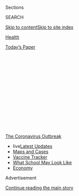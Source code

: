<div id="app">

<div>

<div>

<div>

<div class="NYTAppHideMasthead css-1q2w90k e1suatyy0">

<div class="section css-ui9rw0 e1suatyy2">

<div class="css-eph4ug er09x8g0">

<div class="css-6n7j50">

</div>

<span class="css-1dv1kvn">Sections</span>

<div class="css-10488qs">

<span class="css-1dv1kvn">SEARCH</span>

</div>

[Skip to content](#site-content)[Skip to site
index](#site-index)

</div>

<div id="masthead-section-label" class="css-1wr3we4 eaxe0e00">

[Health](https://www.nytimes.com/section/health)

</div>

<div class="css-10698na e1huz5gh0">

</div>

</div>

<div id="masthead-bar-one" class="section hasLinks css-15hmgas e1csuq9d3">

<div class="css-uqyvli e1csuq9d0">

</div>

<div class="css-1uqjmks e1csuq9d1">

</div>

<div class="css-9e9ivx">

[](https://myaccount.nytimes.com/auth/login?response_type=cookie&client_id=vi)

</div>

<div class="css-1bvtpon e1csuq9d2">

[Today’s
Paper](https://www.nytimes.com/section/todayspaper)

</div>

</div>

</div>

</div>

<div data-aria-hidden="false">

<div id="site-content" data-role="main">

<div>

<div class="css-1aor85t" style="opacity:0.000000001;z-index:-1;visibility:hidden">

<div class="css-1hqnpie">

<div class="css-epjblv">

<span class="css-17xtcya">[Health](/section/health)</span><span class="css-x15j1o">|</span><span class="css-fwqvlz">W.H.O.
Fights a Pandemic Besides Coronavirus: An
‘Infodemic’</span>

</div>

<div class="css-k008qs">

<div class="css-1iwv8en">

<span class="css-18z7m18"></span>

<div>

</div>

</div>

<span class="css-1n6z4y">https://nyti.ms/387S7QX</span>

<div class="css-1705lsu">

<div class="css-4xjgmj">

<div class="css-4skfbu" data-role="toolbar" data-aria-label="Social Media Share buttons, Save button, and Comments Panel with current comment count" data-testid="share-tools">

  - 
  - 
  - 
  - 
    
    <div class="css-6n7j50">
    
    </div>

  - 
  - 

</div>

</div>

</div>

</div>

</div>

</div>

<div id="NYT_TOP_BANNER_REGION" class="css-13pd83m">

<div>

<div id="styln-prism-menu-1592847958612" class="section interactive-content interactive-size-medium css-1edisqu">

<div class="css-17ih8de interactive-body">

<div id="scroll-container" class="css-1gj85ro">

[<span class="styln-title-wrap"><span class="css-1pje3qr">The
Coronavirus</span><span class="css-1pje3qr">
Outbreak</span></span>](https://www.nytimes.com/news-event/coronavirus?action=click&pgtype=Article&state=default&region=TOP_BANNER&context=storylines_menu)

  - <span class="css-kqxiym" data-emphasize="true">live</span>[Latest
    Updates](https://www.nytimes.com/2020/08/01/world/coronavirus-covid-19.html?action=click&pgtype=Article&state=default&region=TOP_BANNER&context=storylines_menu)
  - [Maps and
    Cases](https://www.nytimes.com/interactive/2020/us/coronavirus-us-cases.html?action=click&pgtype=Article&state=default&region=TOP_BANNER&context=storylines_menu)
  - [Vaccine
    Tracker](https://www.nytimes.com/interactive/2020/science/coronavirus-vaccine-tracker.html?action=click&pgtype=Article&state=default&region=TOP_BANNER&context=storylines_menu)
  - [What School May Look
    Like](https://www.nytimes.com/interactive/2020/07/29/us/schools-reopening-coronavirus.html?action=click&pgtype=Article&state=default&region=TOP_BANNER&context=storylines_menu)
  - [Economy](https://www.nytimes.com/live/2020/07/31/business/stock-market-today-coronavirus?action=click&pgtype=Article&state=default&region=TOP_BANNER&context=storylines_menu)

</div>

</div>

</div>

</div>

</div>

<div id="top-wrapper" class="css-1sy8kpn">

<div id="top-slug" class="css-l9onyx">

Advertisement

</div>

[Continue reading the main
story](#after-top)

<div class="ad top-wrapper" style="text-align:center;height:100%;display:block;min-height:250px">

<div id="top" class="place-ad" data-position="top" data-size-key="top">

</div>

</div>

<div id="after-top">

</div>

</div>

<div>

<div id="sponsor-wrapper" class="css-1hyfx7x">

<div id="sponsor-slug" class="css-19vbshk">

Supported by

</div>

[Continue reading the main
story](#after-sponsor)

<div id="sponsor" class="ad sponsor-wrapper" style="text-align:center;height:100%;display:block">

</div>

<div id="after-sponsor">

</div>

</div>

<div class="css-186x18t">

</div>

<div class="css-1vkm6nb ehdk2mb0">

# W.H.O. Fights a Pandemic Besides Coronavirus: An ‘Infodemic’

</div>

Working with the big tech companies, the U.N. health agency has made
strides in combating rumors and falsehoods on the internet about the new
infection.

<div class="css-79elbk" data-testid="photoviewer-wrapper">

<div class="css-z3e15g" data-testid="photoviewer-wrapper-hidden">

</div>

<div class="css-1a48zt4 ehw59r15" data-testid="photoviewer-children">

![<span class="css-16f3y1r e13ogyst0" data-aria-hidden="true">Medical
misinformation has been driven by ideologues who distrust science and
proven
measures.</span><span class="css-cnj6d5 e1z0qqy90" itemprop="copyrightHolder"><span class="css-1ly73wi e1tej78p0">Credit...</span><span><span>Ahn
Young-Joon/Associated
Press</span></span></span>](https://static01.nyt.com/images/2020/02/06/science/06virus-misinformation03/merlin_167683917_8de71eee-646c-4de8-881b-876a476cef20-articleLarge.jpg?quality=75&auto=webp&disable=upscale)

</div>

</div>

<div class="css-18e8msd">

<div class="css-vp77d3 epjyd6m0">

<div class="css-1baulvz">

By [<span class="css-1baulvz last-byline" itemprop="name">Matt
Richtel</span>](https://www.nytimes.com/by/matt-richtel)

</div>

</div>

  - 
    
    <div class="css-ld3wwf e16638kd2">
    
    Feb. 6,
    2020
    
    </div>

  - 
    
    <div class="css-4xjgmj">
    
    <div class="css-d8bdto" data-role="toolbar" data-aria-label="Social Media Share buttons, Save button, and Comments Panel with current comment count" data-testid="share-tools">
    
      - 
      - 
      - 
      - 
        
        <div class="css-6n7j50">
        
        </div>
    
      - 
      - 
    
    </div>
    
    </div>

</div>

</div>

<div class="section meteredContent css-1r7ky0e" name="articleBody" itemprop="articleBody">

<div class="css-1fanzo5 StoryBodyCompanionColumn">

<div class="css-53u6y8">

SAN FRANCISCO — With the [threat of the coronavirus
growing](https://www.nytimes.com/2020/02/02/health/coronavirus-pandemic-china.html),
Aleksandra Kuzmanovic sat at her computer in Geneva on Monday and sent
out an important public health email. She works for the World Health
Organization and her aim was to assess and stop a global spread — not of
the dangerous virus but of hazardous false information.

She wanted to halt what her colleagues at the health agency are calling
an “infodemic.”

She emailed a contact at Pinterest, the image-sharing social media giant
based here in San Francisco, to ask if the site could help the W.H.O.
combat the blazing spread of misinformation, lies and rumors about the
new virus.

Offer accepted. Starting Thursday afternoon, when Pinterest users search
for coronavirus, they get [a
link](https://www.pinterest.ch/worldhealthorganization/2019-ncov-new-coronavirus/)
to a page of coronavirus “mythbusters” from the W.H.O.

Since the virus hit, Ms. Kuzmanovic said she and her colleagues have
been in regular contact with the world’s biggest and most powerful
disseminators of information — including Facebook, Twitter and Google,
as well as social media influencers around the globe.

</div>

</div>

<div class="css-1fanzo5 StoryBodyCompanionColumn">

<div class="css-53u6y8">

Next week, Andrew Pattison, manager of digital solutions at the W.H.O.,
will travel to Menlo Park, Calif., to visit the headquarters of
Facebook, which has arranged for him to make a pitch for further
assistance to a gathering of 20 big tech companies, including Uber and
Airbnb. “I’d love to see Airbnb give advice to people traveling about
coronavirus,” he said.

He also plans to meet with Amazon in Seattle in hopes of having the
e-commerce titan provide accurate health information when people buy
such things as protective masks or respirators, or even books already
popping up about the crisis that could contain misinformation.

The efforts of the W.H.O., the health arm of the United Nations,
represent a new, far-reaching effort to reinvent what has largely been a
failed fight against misinformation.

Over the last two weeks, tech companies working with the W.H.O. have
been prominently posting links to W.H.O. content, making falsehoods
harder to find in searches or on news streams, and sometimes removing
content altogether.

</div>

</div>

<div class="css-1fanzo5 StoryBodyCompanionColumn">

<div class="css-53u6y8">

The companies, including Google, Facebook and Twitter, would not provide
interviews for this article but did confirm that the work they are doing
with the W.H.O. was among their efforts to combat coronavirus
misinformation. The companies also are doing work independently of the
W.H.O. relationship to help eradicate coronavirus misinformation.

</div>

</div>

<div class="css-cfo9c3">

</div>

<div class="css-1fanzo5 StoryBodyCompanionColumn">

<div class="css-53u6y8">

They are facing an array of wildly untrue claims, such as that the
coronavirus was created as a bioweapon or was funded by the Bill &
Melinda Gates Foundation to further vaccine sales, or that it can be
cured by eating garlic or drinking a bleach concoction (which can itself
cause liver failure). These ideas, like a virus itself, can be easily
transmitted from person to person, carried by both the unwitting and the
devious and spreading almost invisibly through a vast virtual
world.

<div id="NYT_MAIN_CONTENT_1_REGION" class="css-9tf9ac">

<div>

<div id="styln-covid-updates-world" class="section interactive-content interactive-size-medium css-1ftcdic">

<div class="css-17ih8de interactive-body">

<div id="styln-briefing-block" data-asset-id="QXJ0aWNsZTpueXQ6Ly9hcnRpY2xlLzhiMjRmNTQ0LWVhMmUtNTlmNC1hMDZiLTM0YWI3YTlmN2E4YQ==">

<div class="briefing-block-header-section">

# [Latest Updates: Global Coronavirus Outbreak](https://www.nytimes.com/2020/08/01/world/coronavirus-covid-19.html?action=click&pgtype=Article&state=default&region=MAIN_CONTENT_1&context=storylines_live_updates)

<div class="briefing-block-ts">

Updated 2020-08-02T07:42:09.613Z

</div>

</div>

  - [The U.S. reels as July cases more than double the total of any
    other
    month.](https://www.nytimes.com/2020/08/01/world/coronavirus-covid-19.html?action=click&pgtype=Article&state=default&region=MAIN_CONTENT_1&context=storylines_live_updates#link-34047410)
  - [Top U.S. officials work to break an impasse over the federal
    jobless
    benefit.](https://www.nytimes.com/2020/08/01/world/coronavirus-covid-19.html?action=click&pgtype=Article&state=default&region=MAIN_CONTENT_1&context=storylines_live_updates#link-780ec966)
  - [Its outbreak untamed, Melbourne goes into even greater
    lockdown.](https://www.nytimes.com/2020/08/01/world/coronavirus-covid-19.html?action=click&pgtype=Article&state=default&region=MAIN_CONTENT_1&context=storylines_live_updates#link-2bc8948)

<div class="briefing-block-footer">

<div class="briefing-block-footer-meta">

[See more
updates](https://www.nytimes.com/2020/08/01/world/coronavirus-covid-19.html?action=click&pgtype=Article&state=default&region=MAIN_CONTENT_1&context=storylines_live_updates)

</div>

<div class="briefing-block-briefinglinks">

<span>More live coverage:</span>
[Markets](https://www.nytimes.com/live/2020/07/31/business/stock-market-today-coronavirus?action=click&pgtype=Article&state=default&region=MAIN_CONTENT_1&context=storylines_live_updates)

</div>

</div>

</div>

</div>

</div>

</div>

</div>

The reality is that the [coronavirus is a rapidly spreading respiratory
infection](https://www.nytimes.com/article/what-is-coronavirus.html?action=click&pgtype=Article&state=default&module=styln-coronavirus&variant=show&region=MID_MAIN_CONTENT&context=storyline_guide)
that originated in Wuhan, China. Most of the cases, and nearly all of
the deaths, have so far been in China, though the germ has reached
dozens of other countries in recent weeks.

***\[*[*Like the Science Times page on
Facebook.*](http://on.fb.me/1paTQ1h)** ****** *| Sign up for the*
**[*Science Times newsletter.*](http://nyti.ms/1MbHaRU)*\]***

Medical misinformation on the virus has been driven by ideologues who
distrust science and proven measures like vaccines, and by profiteers
who scare up internet traffic with zany tales and try to capitalize on
that traffic by selling “cures” or other health and wellness products.

“There are self-appointed experts, people working from anecdote, or
making up wild claims to get traffic or notoriety,” said Mr. Pattison of
the W.H.O.

</div>

</div>

<div class="css-79elbk" data-testid="photoviewer-wrapper">

<div class="css-z3e15g" data-testid="photoviewer-wrapper-hidden">

</div>

<div class="css-1a48zt4 ehw59r15" data-testid="photoviewer-children">

![<span class="css-16f3y1r e13ogyst0" data-aria-hidden="true">The W.H.O.
general director, Dr. Tedros Adhanom Ghebreyesus. Andrew Pattison of the
W.H.O. asked him for a full-blown effort to connect the agency with
social media titans to combat health
misinformation.</span><span class="css-cnj6d5 e1z0qqy90" itemprop="copyrightHolder"><span class="css-1ly73wi e1tej78p0">Credit...</span><span>Salvatore
Di Nolfi/EPA, via
Shutterstock</span></span>](https://static01.nyt.com/images/2020/02/06/science/06virus-misinformation02/merlin_168427560_bd8f3656-79a6-4f56-acdd-a4fc61cf0774-articleLarge.jpg?quality=75&auto=webp&disable=upscale)

</div>

</div>

<div class="css-1fanzo5 StoryBodyCompanionColumn">

<div class="css-53u6y8">

The groundwork for the coordination around the coronavirus was laid two
years ago, when Mr. Pattison went to the W.H.O. general director, Dr.
Tedros Adhanom Ghebreyesus, and suggested a full-blown effort to connect
with social media titans to combat health misinformation. Now about a
half-dozen W.H.O. staffers in Geneva are working on the issue, building
relationships with digital and social media sites. Over time, the
cooperative efforts have grown. For instance, last August, Pinterest
teamed up with the W.H.O. to link to accurate information about vaccines
when people search the service for that topic.

</div>

</div>

<div class="css-1fanzo5 StoryBodyCompanionColumn">

<div class="css-53u6y8">

Ifeoma Ozoma, public policy and social impact manager at Pinterest, said
the company “has been working with the World Health Organization over
the last year,” with an aim to “make sure people can find authoritative
information when it really counts.”

The W.H.O. seeks no money, nor pays any, in these relationships, Mr.
Pattison said. Rather, he explained, it is lending its credibility and
hoping to use “their reach.”

The relationship has borne concrete results.

Google launched what it calls an “SOS Alert,” which directs people who
search for “coronavirus” to news and other information from the W.H.O.,
including to the organization’s Twitter account; that was expanded
Thursday to include information in not just English but also French,
Spanish, Chinese, Arabic and Russian. The W.H.O. has also worked with
the major Chinese-owned social media site WeChat to add a news feed
featuring correct information, translated into Chinese by the W.H.O.

The health agency has worked especially closely with Facebook. The
company has used human fact checkers to flag misinformation, which can
come to their attention through computer programs that identify
suspicious keywords and trends. Such posts can then be moved down in
news feeds, or, in rare cases, removed altogether.

For example, several weeks ago, Facebook removed a W.H.O. infographic
that had been modified to claim people should avoid having sex with
animals to prevent coronavirus. Facebook also is providing people who
search for information on coronavirus on Facebook and Instagram with
links to credible sources of information, including from the W.H.O. and
the Centers for Disease Control and Prevention.

Some of the tech companies have issued public statements of support for
the W.H.O. Kang Xing Jin, Facebook’s head of health, said the social
platform is providing “relevant and up-to-date information” and “working
to limit the spread of misinformation and harmful content” and is doing
so “based on guidance from the W.H.O.”

</div>

</div>

<div class="css-cfo9c3">

</div>

<div class="css-1fanzo5 StoryBodyCompanionColumn">

<div class="css-53u6y8">

Despite the efforts, hundreds of thousands of people have consumed
dozens of documented falsehoods about the coronavirus on these platforms
and others, including Reddit and the Chinese-owned social media platform
TikTok, as well as numerous smaller websites. On TikTok, there are
several videos featuring the Gates conspiracy that had been viewed over
160,000 times and have since been taken down. (The New York Times is not
linking to this content to limit the spread of misinformation.)

The ground for such medical misinformation is fertile, experts said.
Sarah E. Kreps, a professor of government at Cornell University,
considers the people deliberately spreading distortions to be
practitioners of “algorithmic capitalism,” in which people scare up
traffic and sell against
it.

<div id="NYT_MAIN_CONTENT_3_REGION" class="css-9tf9ac">

<div>

<div id="styln-prism-freeform-1594220623585" class="section interactive-content interactive-size-medium css-1ftcdic">

<div class="css-17ih8de interactive-body">

<div id="prism-freeform-block-62021" class="css-19mumt8" data-role="complementary" data-storyline="The Coronavirus Outbreak" data-truncated="true" tabindex="0">

<div class="css-a8d9oz">

<div class="css-eb027h">

[](https://www.nytimes.com/news-event/coronavirus?action=click&pgtype=Article&state=default&region=MAIN_CONTENT_3&context=storylines_faq)

### The Coronavirus Outbreak ›

#### Frequently Asked Questions

Updated July 27, 2020

  - #### Should I refinance my mortgage?
    
      - [It could be a good
        idea,](https://www.nytimes.com/article/coronavirus-money-unemployment.html?action=click&pgtype=Article&state=default&region=MAIN_CONTENT_3&context=storylines_faq)
        because mortgage rates have [never been
        lower.](https://www.nytimes.com/2020/07/16/business/mortgage-rates-below-3-percent.html?action=click&pgtype=Article&state=default&region=MAIN_CONTENT_3&context=storylines_faq)
        Refinancing requests have pushed mortgage applications to some
        of the highest levels since 2008, so be prepared to get in line.
        But defaults are also up, so if you’re thinking about buying a
        home, be aware that some lenders have tightened their standards.

  - #### What is school going to look like in September?
    
      - It is unlikely that many schools will return to a normal
        schedule this fall, requiring the grind of [online
        learning](https://www.nytimes.com/2020/06/05/us/coronavirus-education-lost-learning.html?action=click&pgtype=Article&state=default&region=MAIN_CONTENT_3&context=storylines_faq),
        [makeshift child
        care](https://www.nytimes.com/2020/05/29/us/coronavirus-child-care-centers.html?action=click&pgtype=Article&state=default&region=MAIN_CONTENT_3&context=storylines_faq)
        and [stunted
        workdays](https://www.nytimes.com/2020/06/03/business/economy/coronavirus-working-women.html?action=click&pgtype=Article&state=default&region=MAIN_CONTENT_3&context=storylines_faq)
        to continue. California’s two largest public school districts —
        Los Angeles and San Diego — said on July 13, that [instruction
        will be remote-only in the
        fall](https://www.nytimes.com/2020/07/13/us/lausd-san-diego-school-reopening.html?action=click&pgtype=Article&state=default&region=MAIN_CONTENT_3&context=storylines_faq),
        citing concerns that surging coronavirus infections in their
        areas pose too dire a risk for students and teachers. Together,
        the two districts enroll some 825,000 students. They are the
        largest in the country so far to abandon plans for even a
        partial physical return to classrooms when they reopen in
        August. For other districts, the solution won’t be an
        all-or-nothing approach. [Many
        systems](https://bioethics.jhu.edu/research-and-outreach/projects/eschool-initiative/school-policy-tracker/),
        including the nation’s largest, New York City, are devising
        [hybrid
        plans](https://www.nytimes.com/2020/06/26/us/coronavirus-schools-reopen-fall.html?action=click&pgtype=Article&state=default&region=MAIN_CONTENT_3&context=storylines_faq)
        that involve spending some days in classrooms and other days
        online. There’s no national policy on this yet, so check with
        your municipal school system regularly to see what is happening
        in your community.

  - #### Is the coronavirus airborne?
    
      - The coronavirus [can stay aloft for hours in tiny droplets in
        stagnant
        air](https://www.nytimes.com/2020/07/04/health/239-experts-with-one-big-claim-the-coronavirus-is-airborne.html?action=click&pgtype=Article&state=default&region=MAIN_CONTENT_3&context=storylines_faq),
        infecting people as they inhale, mounting scientific evidence
        suggests. This risk is highest in crowded indoor spaces with
        poor ventilation, and may help explain super-spreading events
        reported in meatpacking plants, churches and restaurants. [It’s
        unclear how often the virus is
        spread](https://www.nytimes.com/2020/07/06/health/coronavirus-airborne-aerosols.html?action=click&pgtype=Article&state=default&region=MAIN_CONTENT_3&context=storylines_faq)
        via these tiny droplets, or aerosols, compared with larger
        droplets that are expelled when a sick person coughs or sneezes,
        or transmitted through contact with contaminated surfaces, said
        Linsey Marr, an aerosol expert at Virginia Tech. Aerosols are
        released even when a person without symptoms exhales, talks or
        sings, according to Dr. Marr and more than 200 other experts,
        who [have outlined the evidence in an open letter to the World
        Health
        Organization](https://academic.oup.com/cid/article/doi/10.1093/cid/ciaa939/5867798).

  - #### What are the symptoms of coronavirus?
    
      - Common symptoms [include fever, a dry cough, fatigue and
        difficulty breathing or shortness of
        breath.](https://www.nytimes.com/article/symptoms-coronavirus.html?action=click&pgtype=Article&state=default&region=MAIN_CONTENT_3&context=storylines_faq)
        Some of these symptoms overlap with those of the flu, making
        detection difficult, but runny noses and stuffy sinuses are less
        common. [The C.D.C. has
        also](https://www.nytimes.com/2020/04/27/health/coronavirus-symptoms-cdc.html?action=click&pgtype=Article&state=default&region=MAIN_CONTENT_3&context=storylines_faq)
        added chills, muscle pain, sore throat, headache and a new loss
        of the sense of taste or smell as symptoms to look out for. Most
        people fall ill five to seven days after exposure, but symptoms
        may appear in as few as two days or as many as 14 days.

  - #### Does asymptomatic transmission of Covid-19 happen?
    
      - So far, the evidence seems to show it does. A widely cited
        [paper](https://www.nature.com/articles/s41591-020-0869-5)
        published in April suggests that people are most infectious
        about two days before the onset of coronavirus symptoms and
        estimated that 44 percent of new infections were a result of
        transmission from people who were not yet showing symptoms.
        Recently, a top expert at the World Health Organization stated
        that transmission of the coronavirus by people who did not have
        symptoms was “very rare,” [but she later walked back that
        statement.](https://www.nytimes.com/2020/06/09/world/coronavirus-updates.html?action=click&pgtype=Article&state=default&region=MAIN_CONTENT_3&context=storylines_faq#link-1f302e21)

<div id="styln-survey-component-62021" class="styln-survey-component" data-surveyname="faq" data-surveystoryline="coronavirus">

</div>

</div>

<div class="css-6mllg9">

</div>

<div class="css-pmm6ed">

<span class="css-5gimkt"></span>

</div>

</div>

</div>

</div>

</div>

</div>

</div>

Examples abound. Infowars, the far right website that purveys conspiracy
theories and fake news, and others are now banned on several leading
social media sites but are still advertising pseudoscientific remedies
directly through their own shops. An early distortion of the coronavirus
news appeared in an Infowars video on Jan. 22 — claiming that the virus
could be part of some man-made plot to thin the population.

“The globalists and the deep state have declared war on humanity,” a
host on the video said. “They hate human life. This is why they kill
babies.”

Next to the box in which the video appears is an advertisement for an
immune gargle product that, the ad claims, “is designed to support your
immune system like no other,” and that is “scientifically proven.”

However, the Mayo Clinic reports that the ingredient mentioned in the
product, colloidal silver, has not been proved safe or effective in
treating disease. And even the Infowars shop where the product is listed
reads at the bottom: “*This product is not intended to diagnose, treat,
cure or prevent any disease.”*

Renée DiResta, the research manager at the Stanford Internet
Observatory, where she studies the spread of false narratives online,
described the coronavirus distortion effort as a product of a
“conspiratorial ecosystem” that draws on “die-hard anti-vaxxers or
conspiracy theorists and people who have alternative health modalities
to push and an economic incentive.”

</div>

</div>

<div class="css-1fanzo5 StoryBodyCompanionColumn">

<div class="css-53u6y8">

“They liken big pharma to drug pushers,” she continued, “and then tell
you how their mushroom or oil is their approach to healing.”

Experts said the cooperation between the W.H.O. and major websites is a
significant change in efforts to stop misinformation. Major internet
companies have been pilloried for their role as sources of
disinformation and for turning a blind eye to the spread of political
lies.

The effort led by the W.H.O. “is very new,” said Danny Rogers, who
teaches about disinformation and narrative warfare at the New York
University Center for Global Affairs and is also the chief technology
officer of the Global Disinformation Index, which tracks misinformation
activity online.

Mr. Rogers said dealing with the coronavirus may be easier to address
than political disinformation because it doesn’t have partisan or clear
ideological strains.

“The coronavirus is not a voting or paying constituency,” Mr. Rogers
said. “We’re all united against people getting sick. It’s much easier
for platforms to pioneer this coordinated effort around public health
crisis.”

At the same time, he said, the coordination around coronavirus
underscores the reality that social media does have the power to take on
falsehoods.

“It proves that when platforms do choose to act they can be very
influential,” he said. “It undercuts the throw up your hands and say we
have no power or ability to control information.”

*Ben Decker contributed reporting.*

</div>

</div>

<div>

</div>

</div>

<div>

</div>

<div>

</div>

<div>

</div>

<div>

<div id="bottom-wrapper" class="css-1ede5it">

<div id="bottom-slug" class="css-l9onyx">

Advertisement

</div>

[Continue reading the main
story](#after-bottom)

<div id="bottom" class="ad bottom-wrapper" style="text-align:center;height:100%;display:block;min-height:90px">

</div>

<div id="after-bottom">

</div>

</div>

</div>

</div>

</div>

## Site Index

<div>

</div>

## Site Information Navigation

  - [© <span>2020</span> <span>The New York Times
    Company</span>](https://help.nytimes.com/hc/en-us/articles/115014792127-Copyright-notice)

<!-- end list -->

  - [NYTCo](https://www.nytco.com/)
  - [Contact
    Us](https://help.nytimes.com/hc/en-us/articles/115015385887-Contact-Us)
  - [Work with us](https://www.nytco.com/careers/)
  - [Advertise](https://nytmediakit.com/)
  - [T Brand Studio](http://www.tbrandstudio.com/)
  - [Your Ad
    Choices](https://www.nytimes.com/privacy/cookie-policy#how-do-i-manage-trackers)
  - [Privacy](https://www.nytimes.com/privacy)
  - [Terms of
    Service](https://help.nytimes.com/hc/en-us/articles/115014893428-Terms-of-service)
  - [Terms of
    Sale](https://help.nytimes.com/hc/en-us/articles/115014893968-Terms-of-sale)
  - [Site
    Map](https://spiderbites.nytimes.com)
  - [Help](https://help.nytimes.com/hc/en-us)
  - [Subscriptions](https://www.nytimes.com/subscription?campaignId=37WXW)

</div>

</div>

</div>

</div>
